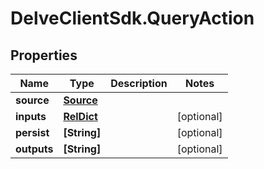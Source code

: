 # DelveClientSdk.QueryAction

## Properties

Name | Type | Description | Notes
------------ | ------------- | ------------- | -------------
**source** | [**Source**](Source.md) |  | 
**inputs** | [**RelDict**](RelDict.md) |  | [optional] 
**persist** | **[String]** |  | [optional] 
**outputs** | **[String]** |  | [optional] 


